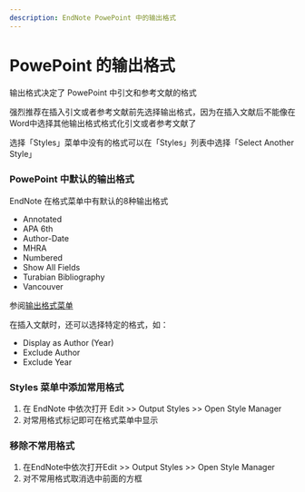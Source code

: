 ```yaml
---
description: EndNote PowePoint 中的输出格式
---
```


# PowePoint 的输出格式

输出格式决定了 PowePoint 中引文和参考文献的格式

强烈推荐在插入引文或者参考文献前先选择输出格式，因为在插入文献后不能像在Word中选择其他输出格式格式化引文或者参考文献了

选择「Styles」菜单中没有的格式可以在「Styles」列表中选择「Select Another Style」

### PowePoint 中默认的输出格式

EndNote 在格式菜单中有默认的8种输出格式

* Annotated
* APA 6th
* Author-Date
* MHRA
* Numbered
* Show All Fields
* Turabian Bibliography
* Vancouver

参阅[输出格式菜单](../output-style/)

在插入文献时，还可以选择特定的格式，如：

* Display as Author \(Year\)
* Exclude Author
* Exclude Year

### Styles 菜单中添加常用格式

1. 在 EndNote 中依次打开 Edit &gt;&gt; Output Styles &gt;&gt; Open Style Manager
2. 对常用格式标记即可在格式菜单中显示

### 移除不常用格式

1. 在EndNote中依次打开Edit &gt;&gt; Output Styles &gt;&gt; Open Style Manager
2. 对不常用格式取消选中前面的方框

